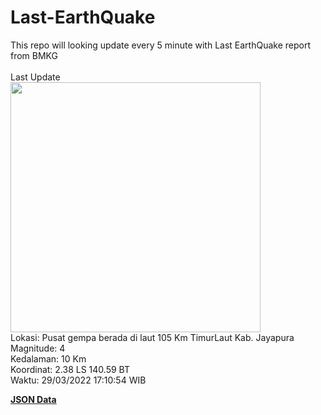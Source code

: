 # Last-EarthQuake
This repo will looking update every 5 minute with Last EarthQuake report from BMKG
<br>
<br>
Last Update
<br>
<img src="https://ews.bmkg.go.id/TEWS/data/20220329171054.mmi.jpg" width="400"/>
<br>
Lokasi: Pusat gempa berada di laut 105 Km TimurLaut Kab. Jayapura <br>
Magnitude: 4 <br>
Kedalaman: 10 Km <br>
Koordinat: 2.38 LS 140.59 BT <br>
Waktu: 29/03/2022 17:10:54 WIB <br>

<a href="./data/data.json">**JSON Data**</a>
